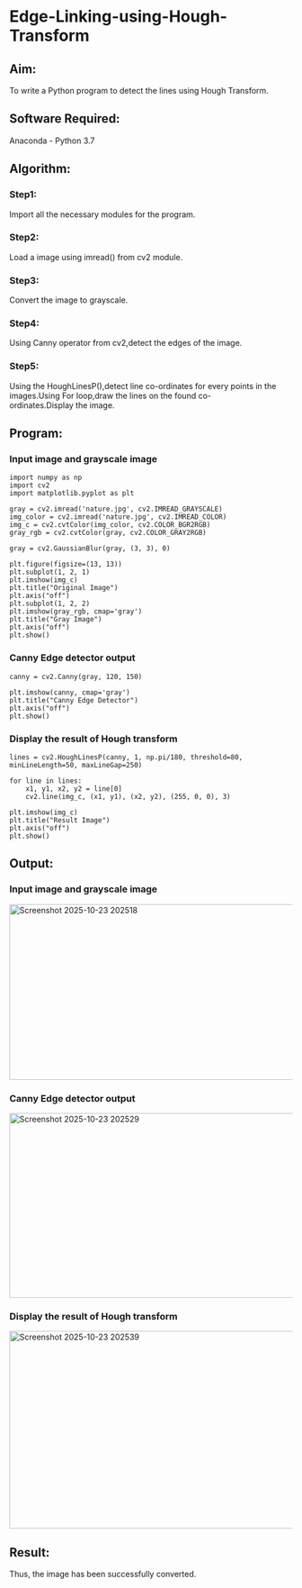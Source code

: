 # Edge-Linking-using-Hough-Transform
## Aim:
To write a Python program to detect the lines using Hough Transform.

## Software Required:
Anaconda - Python 3.7

## Algorithm:
### Step1:
Import all the necessary modules for the program.

### Step2:
Load a image using imread() from cv2 module.

### Step3:
Convert the image to grayscale.

### Step4:
Using Canny operator from cv2,detect the edges of the image.

### Step5:
Using the HoughLinesP(),detect line co-ordinates for every points in the images.Using For loop,draw the lines on the found co-ordinates.Display the image.

## Program:
### Input image and grayscale image
```
import numpy as np
import cv2
import matplotlib.pyplot as plt

gray = cv2.imread('nature.jpg', cv2.IMREAD_GRAYSCALE)
img_color = cv2.imread('nature.jpg', cv2.IMREAD_COLOR)
img_c = cv2.cvtColor(img_color, cv2.COLOR_BGR2RGB)
gray_rgb = cv2.cvtColor(gray, cv2.COLOR_GRAY2RGB)

gray = cv2.GaussianBlur(gray, (3, 3), 0)

plt.figure(figsize=(13, 13))
plt.subplot(1, 2, 1)
plt.imshow(img_c)
plt.title("Original Image")
plt.axis("off")
plt.subplot(1, 2, 2)
plt.imshow(gray_rgb, cmap='gray')
plt.title("Gray Image")
plt.axis("off")
plt.show()
```
### Canny Edge detector output
```
canny = cv2.Canny(gray, 120, 150)

plt.imshow(canny, cmap='gray')
plt.title("Canny Edge Detector")
plt.axis("off")
plt.show()
```
### Display the result of Hough transform
```
lines = cv2.HoughLinesP(canny, 1, np.pi/180, threshold=80, minLineLength=50, maxLineGap=250)

for line in lines:
    x1, y1, x2, y2 = line[0]
    cv2.line(img_c, (x1, y1), (x2, y2), (255, 0, 0), 3)

plt.imshow(img_c)
plt.title("Result Image")
plt.axis("off")
plt.show()
```
## Output:

### Input image and grayscale image
<img width="1093" height="312" alt="Screenshot 2025-10-23 202518" src="https://github.com/user-attachments/assets/9d95d705-b06e-46ed-ae70-8eab5f808910" />


### Canny Edge detector output
<img width="1111" height="328" alt="Screenshot 2025-10-23 202529" src="https://github.com/user-attachments/assets/5f507723-7531-421a-8940-49536d7d00b8" />


### Display the result of Hough transform
<img width="1087" height="351" alt="Screenshot 2025-10-23 202539" src="https://github.com/user-attachments/assets/e0013e9f-3d4f-4eca-b4f2-ee7a420047c2" />


## Result:
Thus, the image has been successfully converted.
